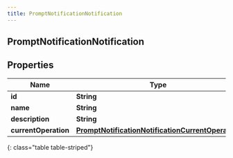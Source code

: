 ```yaml
---
title: PromptNotificationNotification
---
```

## PromptNotificationNotification


## Properties

| Name | Type | Description | Notes |
| ------------ | ------------- | ------------- | ------------- |
| **id** | **String** |  |  [optional] |
| **name** | **String** |  |  [optional] |
| **description** | **String** |  |  [optional] |
| **currentOperation** | [**PromptNotificationNotificationCurrentOperation**](PromptNotificationNotificationCurrentOperation.html) |  |  [optional] |
{: class="table table-striped"}



